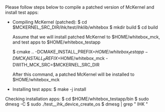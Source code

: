 Please follow steps below to compile a patched version of McKernel and install test apps:

  - Compiling McKernel (patched):
    $ cd $MCKERNEL_SRC_DIR/ihk/test/ihklib/whitebox
    $ mkdir build
    $ cd build

    Assume that we will install patched McKernel to $HOME/whitebox_mck, and test apps to $HOME/whitebox_testapp

    $ cmake .. -DCMAKE_INSTALL_PREFIX=$HOME/whitebox_testapp -DMCK_INSTALL_PREFIX=$HOME/whitebox_mck -DWITH_MCK_SRC=$MCKERNEL_SRC_DIR

    After this command, a patched McKernel will be installed to $HOME/whitebox_mck

  - Installing test apps:
    $ make -j install

Checking installation apps:
  $ cd $HOME/whitebox_testapp/bin
  $ sudo dmesg -C
  $ sudo ./test__ihk_device_create_os
  $ dmesg | grep " IHK "

